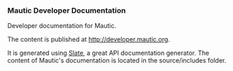 ### Mautic Developer Documentation ###

Developer documentation for Mautic.

The content is published at http://developer.mautic.org.

It is generated using [Slate](https://github.com/tripit/slate), a great API documentation generator. The content of Mautic's documentation is located in the source/includes folder.
